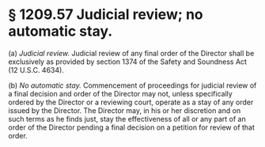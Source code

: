 # § 1209.57   Judicial review; no automatic stay.

(a) *Judicial review.* Judicial review of any final order of the Director shall be exclusively as provided by section 1374 of the Safety and Soundness Act (12 U.S.C. 4634).


(b) *No automatic stay.* Commencement of proceedings for judicial review of a final decision and order of the Director may not, unless specifically ordered by the Director or a reviewing court, operate as a stay of any order issued by the Director. The Director may, in his or her discretion and on such terms as he finds just, stay the effectiveness of all or any part of an order of the Director pending a final decision on a petition for review of that order.




